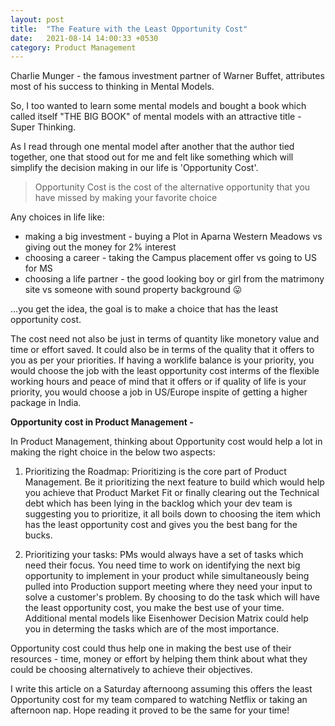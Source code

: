 ```yaml
---
layout: post
title:  "The Feature with the Least Opportunity Cost"
date:   2021-08-14 14:00:33 +0530
category: Product Management
---
```

Charlie Munger - the famous investment partner of Warner Buffet, attributes most of his success to thinking in Mental Models.

So, I too wanted to learn some mental models and bought a book which called itself "THE BIG BOOK" of mental models with an attractive title - Super Thinking.

As I read through one mental model after another that the author tied together, one that stood out for me and felt like something which will simplify the decision making in our life is 'Opportunity Cost'. 

> Opportunity Cost is the cost of the alternative opportunity that you have missed by making your favorite choice

Any choices in life like:

 * making a big investment - buying a Plot in Aparna Western Meadows vs giving out the money for 2% interest
 * choosing a career - taking the Campus placement offer vs going to US for MS
 * choosing a life partner - the good looking boy or girl from the matrimony site vs someone with sound property background :stuck_out_tongue:

...you get the idea, the goal is to make a choice that has the least opportunity cost. 

The cost need not also be just in terms of quantity like monetory value and time or effort saved. It could also be in terms of the quality that it offers to you as per your priorities. If having a worklife balance is your priority, you would choose the job with the least opportunity cost interms of the flexible working hours and peace of mind that it offers or if quality of life is your priority, you would choose a job in US/Europe inspite of getting a higher package in India.

**Opportunity cost in Product Management -**

In Product Management, thinking about Opportunity cost would help a lot in making the right choice in the below two aspects:

1. Prioritizing the Roadmap: Prioritizing is the core part of Product Management. Be it prioritizing the next feature to build which would help you achieve that Product Market Fit or finally clearing out the Technical debt which has been lying in the backlog which your dev team is suggesting you to prioritize, it all boils down to choosing the item which has the least opportunity cost and gives you the best bang for the bucks.

2. Prioritizing your tasks: PMs would always have a set of tasks which need their focus. You need time to work on identifying the next big opportunity to implement in your product while simultaneously being pulled into Production support meeting where they need your input to solve a customer's problem. By choosing to do the task which will have the least opportunity cost, you make the best use of your time. Additional mental models like Eisenhower Decision Matrix could help you in determing the tasks which are of the most importance.

Opportunity cost could thus help one in making the best use of their resources - time, money or effort by helping them think about what they could be choosing alternatively to achieve their objectives. 

I write this article on a Saturday afternoong assuming this offers the least Opportunity cost for my team compared to watching Netflix or taking an afternoon nap. Hope reading it proved to be the same for your time!
